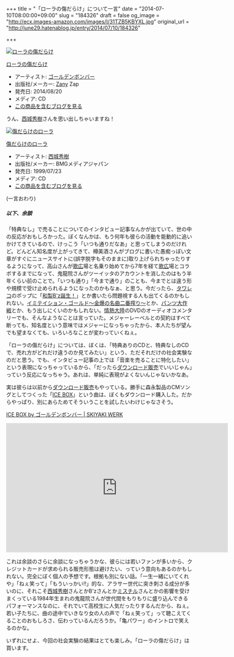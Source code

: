+++
title = "「ローラの傷だらけ」について一言"
date = "2014-07-10T08:00:00+09:00"
slug = "184326"
draft = false
og_image = "http://ecx.images-amazon.com/images/I/31TZB5KBYXL.jpg"
original_url = "http://june29.hatenablog.jp/entry/2014/07/10/184326"

+++

<p></p>
<div class="hatena-asin-detail">
<a href="http://www.amazon.co.jp/exec/obidos/ASIN/B00LKR6RWW/cameralady-22/"><img src="http://d.hatena.ne.jp/images/hatena_aws.gif" class="hatena-asin-detail-image" alt="ローラの傷だらけ" title="ローラの傷だらけ"></a><div class="hatena-asin-detail-info">
<p class="hatena-asin-detail-title"><a href="http://www.amazon.co.jp/exec/obidos/ASIN/B00LKR6RWW/cameralady-22/">ローラの傷だらけ</a></p>
<ul>
<li>
<span class="hatena-asin-detail-label">アーティスト:</span> <a class="keyword" href="http://d.hatena.ne.jp/keyword/%A5%B4%A1%BC%A5%EB%A5%C7%A5%F3%A5%DC%A5%F3%A5%D0%A1%BC">ゴールデンボンバー</a>
</li>
<li>
<span class="hatena-asin-detail-label">出版社/メーカー:</span> <a class="keyword" href="http://d.hatena.ne.jp/keyword/Zany">Zany</a> Zap</li>
<li>
<span class="hatena-asin-detail-label">発売日:</span> 2014/08/20</li>
<li>
<span class="hatena-asin-detail-label">メディア:</span> CD</li>
<li><a href="http://d.hatena.ne.jp/asin/B00LKR6RWW/cameralady-22" target="_blank">この商品を含むブログを見る</a></li>
</ul>
</div>
<div class="hatena-asin-detail-foot"></div>
</div>
<p>うん、<a class="keyword" href="http://d.hatena.ne.jp/keyword/%C0%BE%BE%EB%BD%A8%BC%F9">西城秀樹</a>さんを思い出しちゃいますね！</p>
<p></p>
<div class="hatena-asin-detail">
<a href="http://www.amazon.co.jp/exec/obidos/ASIN/B00005EHLK/cameralady-22/"><img src="http://ecx.images-amazon.com/images/I/31TZB5KBYXL._SL160_.jpg" class="hatena-asin-detail-image" alt="傷だらけのローラ" title="傷だらけのローラ"></a><div class="hatena-asin-detail-info">
<p class="hatena-asin-detail-title"><a href="http://www.amazon.co.jp/exec/obidos/ASIN/B00005EHLK/cameralady-22/">傷だらけのローラ</a></p>
<ul>
<li>
<span class="hatena-asin-detail-label">アーティスト:</span> <a class="keyword" href="http://d.hatena.ne.jp/keyword/%C0%BE%BE%EB%BD%A8%BC%F9">西城秀樹</a>
</li>
<li>
<span class="hatena-asin-detail-label">出版社/メーカー:</span> BMGメディアジャパン</li>
<li>
<span class="hatena-asin-detail-label">発売日:</span> 1999/07/23</li>
<li>
<span class="hatena-asin-detail-label">メディア:</span> CD</li>
<li><a href="http://d.hatena.ne.jp/asin/B00005EHLK/cameralady-22" target="_blank">この商品を含むブログを見る</a></li>
</ul>
</div>
<div class="hatena-asin-detail-foot"></div>
</div>
<p>(一言おわり)</p>

<div class="section">
    <h5>以下、余談</h5>
    <p>「特典なし」で売ることについてのインタビュー記事なんかが出ていて、世の中の反応がおもしろかった。ぼくなんかは、もう何年も彼らの活動を能動的に追いかけてきているので、けっこう「いつも通りだなあ」と思ってしまうのだけれど。どんどん知名度が上がってきて、樽美酒さんがブログに書いた愚痴っぽい文章がすぐにニュースサイトに(誤字脱字もそのままに)取り上げられちゃったりするようになって、高山さんが<a class="keyword" href="http://d.hatena.ne.jp/keyword/%B2%CE%B9%AD">歌広</a>場と名乗り始めてから7年を経て<a class="keyword" href="http://d.hatena.ne.jp/keyword/%B2%CE%B9%AD">歌広</a>場とコラボするまでになって、鬼龍院さんがツーイッタのアカウントを消したのはもう半年くらい前のことで。「いつも通り」「今まで通り」のことも、今までとは違う形や規模で受け止められるようになったのかもなぁ、と思う。今だったら、<a class="keyword" href="http://d.hatena.ne.jp/keyword/%A5%BF%A5%EF%A5%EC%A5%B3">タワレコ</a>のポップに「<a href="http://twitpic.com/3xouye" title="通り過ぎて、もう一回戻って確認した。 on Twitpic">和製B'z誕生！</a>」とか書いたら問題視する人も出てくるのかもしれない。<a href="https://werk.skiyaki.com/goldenbomber/imitation_gold" title="イミテイション・ゴールド〜金爆の名曲二番搾り〜 by ゴールデンボンバー | SKIYAKI WERK">イミテイション・ゴールド〜金爆の名曲二番搾り〜</a>とか、<a href="https://silkroadstore.jp/item/143/%E3%82%B4%E3%83%BC%E3%83%AB%E3%83%87%E3%83%B3%E3%83%9C%E3%83%B3%E3%83%90%E3%83%BC-LIVE-DVD-%E3%80%8C%E3%83%91%E3%83%B3%E3%83%84%E5%A4%A7%E4%BD%9C%E6%88%A6%E3%80%8D2010-9-24@%E6%81%B5%E6%AF%94%E5%AF%BFLIQUIDROOM%E3%80%8D%E9%80%9A%E5%B8%B8%E7%9B%A4" title="ゴールデンボンバー LIVE DVD 「パンツ大作戦」(2010/9/24@恵比寿LIQUIDROOM)」通常盤 | ゴールデンボンバー | DVD | silkroadstore.jp">パンツ大作戦</a>とか、もう出しにくいのかもしれない。<a class="keyword" href="http://d.hatena.ne.jp/keyword/%BE%F0%C7%AE%C2%E7%CE%A6">情熱大陸</a>のDVDのオーディオコメンタリーでも、そんなようなことは言っていた。メジャーレーベルとの契約はすべて断っても、知名度という意味ではメジャーになっちゃったから、本人たちが望んでも望まなくても、いろいろなことが変わっていくねぇ。</p>
<p>「ローラの傷だらけ」については、ぼくは、「特典ありのCDと、特典なしのCDで、売れ方がどれだけ違うのか見てみたい」という、ただそれだけの社会実験なのだと思う。でも、インタビュー記事の上では「音楽を売ることに特化したい」という表現になっちゃっているから、「だったら<a class="keyword" href="http://d.hatena.ne.jp/keyword/%A5%C0%A5%A6%A5%F3%A5%ED%A1%BC%A5%C9%C8%CE%C7%E4">ダウンロード販売</a>でいいじゃん」っていう反応になっちゃう。あれは、単純に表現がよくないんじゃないかなあ。</p>
<p>実は彼らは以前から<a class="keyword" href="http://d.hatena.ne.jp/keyword/%A5%C0%A5%A6%A5%F3%A5%ED%A1%BC%A5%C9%C8%CE%C7%E4">ダウンロード販売</a>もやっている。勝手に森永製品のCMソングとしてつくった「<a class="keyword" href="http://d.hatena.ne.jp/keyword/ICE%20BOX">ICE BOX</a>」という曲は、ぼくもダウンロード購入した。だからやっぱり、別にあらためてそういうことを試したいわけじゃなさそう。</p>
<p><a href="https://werk.skiyaki.com/goldenbomber/icebox" title="ICE BOX by ゴールデンボンバー | SKIYAKI WERK">ICE BOX by ゴールデンボンバー | SKIYAKI WERK</a></p>
<p><iframe src="https://youtube.googleapis.com/v/qEwZVFAu4Es&amp;source=uds" allowfullscreen="" frameborder="0" height="350" width="600"></iframe></p>
<p>これは余談のさらに余談になっちゃうかな、彼らには若いファンが多いから、クレジットカードが求められる販売形態は避けたい、っていう意向もあるのかもしれない。完全にぼく個人の予想です。根拠も別にない話。「一生一緒にいてくれや」「ねぇ笑って」「もういっかい!!」的な、アラサー世代に突き刺さる成分が多いのに、それこそ<a class="keyword" href="http://d.hatena.ne.jp/keyword/%C0%BE%BE%EB%BD%A8%BC%F9">西城秀樹</a>さんとかB'zさんとか<a class="keyword" href="http://d.hatena.ne.jp/keyword/%A5%DF%A5%B9%A5%C1%A5%EB">ミスチル</a>さんとかの影響を受けまくっている1984年生まれの鬼龍院さんが世代間をもりもりに盛り込んできるパフォーマンスなのに、それでいて高校生に人気だったりするんだから、ねぇ。若い子たちに、曲の途中でいきなり女の人の声で「ねぇ笑って」って聴こえてくることのおもしろさ、伝わっているんだろうか。「亀パワー」のイントロで笑えるのかな。</p>
<p>いずれにせよ、今回の社会実験の結果はとても楽しみ。「ローラの傷だらけ」は買います。</p>

</div>
